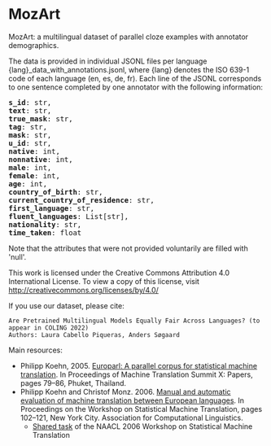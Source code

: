 # MozArt
MozArt: a multilingual dataset of parallel cloze examples with annotator demographics.



The data is provided in individual JSONL files per language {lang}_data_with_annotations.jsonl, where {lang} denotes the ISO 639-1 code of each language (en, es, de, fr). Each line of the JSONL corresponds to one sentence completed by one annotator with the following information:

<pre>
<b>s_id</b>: str,  
<b>text</b>: str,  
<b>true_mask</b>: str,  
<b>tag</b>: str,  
<b>mask</b>: str,  
<b>u_id</b>: str,  
<b>native</b>: int,   
<b>nonnative</b>: int,  
<b>male</b>: int,  
<b>female</b>: int,   
<b>age</b>: int,  
<b>country_of_birth</b>: str,  
<b>current_country_of_residence</b>: str,  
<b>first_language</b>: str,  
<b>fluent_languages</b>: List[str],  
<b>nationality</b>: str,  
<b>time_taken</b>: float  
</pre>

Note that the attributes that were not provided voluntarily are filled with 'null'.

This work is licensed under the Creative Commons Attribution 4.0 International License. To view a copy of this license, visit http://creativecommons.org/licenses/by/4.0/ 

If you use our dataset, please cite:
```
Are Pretrained Multilingual Models Equally Fair Across Languages? (to appear in COLING 2022)
Authors: Laura Cabello Piqueras, Anders Søgaard
```

Main resources: 

* Philipp Koehn, 2005. [Europarl: A parallel corpus for statistical machine translation](https://aclanthology.org/2005.mtsummit-papers.11/). In Proceedings of Machine Translation Summit X: Papers, pages 79–86, Phuket, Thailand.  
* Philipp Koehn and Christof Monz. 2006. [Manual and automatic evaluation of machine translation between European languages](https://aclanthology.org/W06-3114/). In Proceedings on the Workshop on Statistical Machine Translation, pages 102–121, New York City. Association for Computational Linguistics.
	* [Shared task](https://www.statmt.org/wmt06/shared-task/) of the NAACL 2006 Workshop on Statistical Machine Translation
